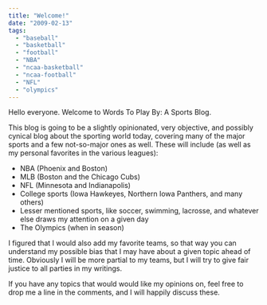 ```yaml
---
title: "Welcome!"
date: "2009-02-13"
tags:
  - "baseball"
  - "basketball"
  - "football"
  - "NBA"
  - "ncaa-basketball"
  - "ncaa-football"
  - "NFL"
  - "olympics"
---
```


Hello everyone. Welcome to Words To Play By: A Sports Blog.

This blog is going to be a slightly opinionated, very objective, and possibly cynical blog about the sporting world today, covering many of the major sports and a few not-so-major ones as well. These will include (as well as my personal favorites in the various leagues):

- NBA (Phoenix and Boston)
- MLB (Boston and the Chicago Cubs)
- NFL (Minnesota and Indianapolis)
- College sports (Iowa Hawkeyes, Northern Iowa Panthers, and many others)
- Lesser mentioned sports, like soccer, swimming, lacrosse, and whatever else draws my attention on a given day
- The Olympics (when in season)

I figured that I would also add my favorite teams, so that way you can understand my possible bias that I may have about a given topic ahead of time. Obviously I will be more partial to my teams, but I will try to give fair justice to all parties in my writings.

If you have any topics that would would like my opinions on, feel free to drop me a line in the comments, and I will happily discuss these.

